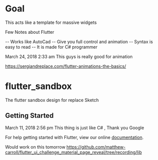 # Goal

This acts like a template for massive widgets

Few Notes about Flutter

 -- Works like AutoCad
 -- Give you full control and animation
 -- Syntax is easy to read
 -- It is made for C# programmer

March 24, 2018 2:33 am
This guys is really good  for animation

https://sergiandreplace.com/flutter-animations-the-basics/

# flutter_sandbox

The flutter sandbox design for replace Sketch


## Getting Started

March 11, 2018 2:56 pm
This thing is just like C# , Thank you Google

For help getting started with Flutter, view our online
[documentation](https://flutter.io/).


Would work on this tomorrow
https://github.com/matthew-carroll/flutter_ui_challenge_material_page_reveal/tree/recording/lib

